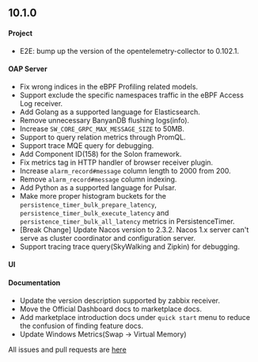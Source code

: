 ## 10.1.0

#### Project
* E2E: bump up the version of the opentelemetry-collector to 0.102.1.

#### OAP Server

* Fix wrong indices in the eBPF Profiling related models.
* Support exclude the specific namespaces traffic in the eBPF Access Log receiver.
* Add Golang as a supported language for Elasticsearch.
* Remove unnecessary BanyanDB flushing logs(info).
* Increase `SW_CORE_GRPC_MAX_MESSAGE_SIZE` to 50MB.
* Support to query relation metrics through PromQL.
* Support trace MQE query for debugging.
* Add Component ID(158) for the Solon framework.
* Fix metrics tag in HTTP handler of browser receiver plugin.
* Increase `alarm_record#message` column length to 2000 from 200.
* Remove `alarm_record#message` column indexing.
* Add Python as a supported language for Pulsar.
* Make more proper histogram buckets for the `persistence_timer_bulk_prepare_latency`,
  `persistence_timer_bulk_execute_latency` and `persistence_timer_bulk_all_latency` metrics in PersistenceTimer.
* [Break Change] Update Nacos version to 2.3.2. Nacos 1.x server can't serve as cluster coordinator and configuration server.
* Support tracing trace query(SkyWalking and Zipkin) for debugging.

#### UI


#### Documentation

* Update the version description supported by zabbix receiver.
* Move the Official Dashboard docs to marketplace docs. 
* Add marketplace introduction docs under `quick start` menu to reduce the confusion of finding feature docs.
* Update Windows Metrics(Swap -> Virtual Memory)

All issues and pull requests are [here](https://github.com/apache/skywalking/milestone/205?closed=1)
